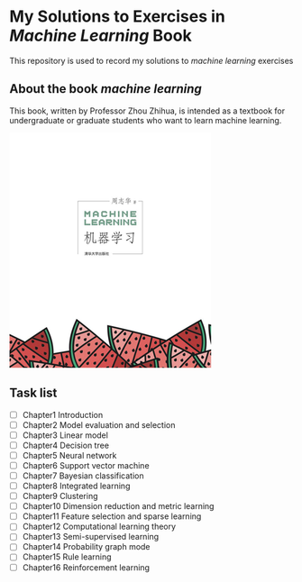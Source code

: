 # My Solutions to Exercises in *Machine Learning* Book
This repository is used to record my solutions to _machine learning_ exercises
## About the book _machine learning_
This book, written by Professor Zhou Zhihua, is intended as a textbook for undergraduate or graduate students who want to learn machine learning.

![book cover](MachineLearningBookCover.png)
## Task list
- [ ] Chapter1 Introduction
- [ ] Chapter2 Model evaluation and selection
- [ ] Chapter3 Linear model
- [ ] Chapter4 Decision tree
- [ ] Chapter5 Neural network
- [ ] Chapter6 Support vector machine
- [ ] Chapter7 Bayesian classification
- [ ] Chapter8 Integrated learning
- [ ] Chapter9 Clustering
- [ ] Chapter10 Dimension reduction and metric learning
- [ ] Chapter11 Feature selection and sparse learning
- [ ] Chapter12 Computational learning theory
- [ ] Chapter13 Semi-supervised learning
- [ ] Chapter14 Probability graph mode
- [ ] Chapter15 Rule learning
- [ ] Chapter16 Reinforcement learning
